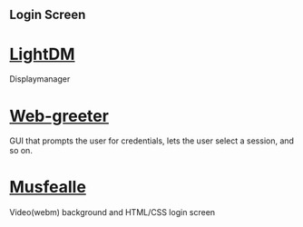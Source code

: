 ## Login Screen

# [LightDM](https://wiki.archlinux.org/index.php/LightDM#Installation)
Displaymanager
# [Web-greeter](https://github.com/Antergos/web-greeter)
GUI that prompts the user for credentials, lets the user select a session, and so on. 
# [Musfealle](https://github.com/pedropenna/musfealle)
Video(webm) background and HTML/CSS login screen

